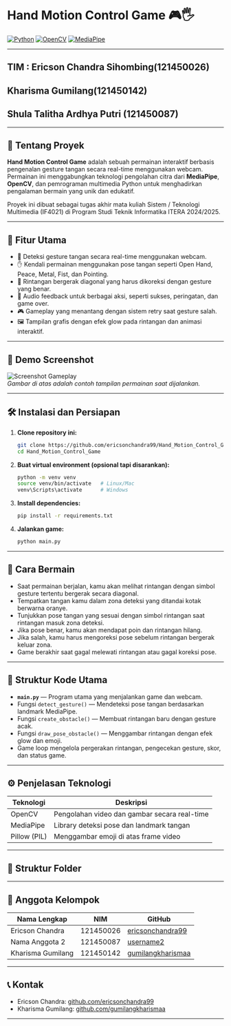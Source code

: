# Hand Motion Control Game 🎮🖐️

[![Python](https://img.shields.io/badge/Python-3.8%2B-blue)](https://www.python.org/)
[![OpenCV](https://img.shields.io/badge/OpenCV-4.x-green)](https://opencv.org/)
[![MediaPipe](https://img.shields.io/badge/MediaPipe-0.8.x-orange)](https://google.github.io/mediapipe/)

---
TIM : Ericson Chandra Sihombing(121450026)
---
Kharisma Gumilang(121450142)
---
Shula Talitha Ardhya Putri (121450087)
---

---

## 📌 Tentang Proyek

**Hand Motion Control Game** adalah sebuah permainan interaktif berbasis pengenalan gesture tangan secara real-time menggunakan webcam.  
Permainan ini menggabungkan teknologi pengolahan citra dari **MediaPipe**, **OpenCV**, dan pemrograman multimedia Python untuk menghadirkan pengalaman bermain yang unik dan edukatif.

Proyek ini dibuat sebagai tugas akhir mata kuliah Sistem / Teknologi Multimedia (IF4021) di Program Studi Teknik Informatika ITERA 2024/2025.

---

## 🎯 Fitur Utama

- 🎥 Deteksi gesture tangan secara real-time menggunakan webcam.
- ✋ Kendali permainan menggunakan pose tangan seperti Open Hand, Peace, Metal, Fist, dan Pointing.
- 🚧 Rintangan bergerak diagonal yang harus dikoreksi dengan gesture yang benar.
- 🎵 Audio feedback untuk berbagai aksi, seperti sukses, peringatan, dan game over.
- 🎮 Gameplay yang menantang dengan sistem retry saat gesture salah.
- 🖼️ Tampilan grafis dengan efek glow pada rintangan dan animasi interaktif.

---

## 🚀 Demo Screenshot

![Screenshot Gameplay](link-gambar-screenshot.jpg)  
*Gambar di atas adalah contoh tampilan permainan saat dijalankan.*

---

## 🛠️ Instalasi dan Persiapan

1. **Clone repository ini:**

    ```bash
    git clone https://github.com/ericsonchandra99/Hand_Motion_Control_Game.git
    cd Hand_Motion_Control_Game
    ```

2. **Buat virtual environment (opsional tapi disarankan):**

    ```bash
    python -m venv venv
    source venv/bin/activate   # Linux/Mac
    venv\Scripts\activate      # Windows
    ```

3. **Install dependencies:**

    ```bash
    pip install -r requirements.txt
    ```

4. **Jalankan game:**

    ```bash
    python main.py
    ```

---

## 📖 Cara Bermain

- Saat permainan berjalan, kamu akan melihat rintangan dengan simbol gesture tertentu bergerak secara diagonal.
- Tempatkan tangan kamu dalam zona deteksi yang ditandai kotak berwarna oranye.
- Tunjukkan pose tangan yang sesuai dengan simbol rintangan saat rintangan masuk zona deteksi.
- Jika pose benar, kamu akan mendapat poin dan rintangan hilang.
- Jika salah, kamu harus mengoreksi pose sebelum rintangan bergerak keluar zona.
- Game berakhir saat gagal melewati rintangan atau gagal koreksi pose.

---

## 🧩 Struktur Kode Utama

- **`main.py`** — Program utama yang menjalankan game dan webcam.
- Fungsi `detect_gesture()` — Mendeteksi pose tangan berdasarkan landmark MediaPipe.
- Fungsi `create_obstacle()` — Membuat rintangan baru dengan gesture acak.
- Fungsi `draw_pose_obstacle()` — Menggambar rintangan dengan efek glow dan emoji.
- Game loop mengelola pergerakan rintangan, pengecekan gesture, skor, dan status game.

---

## ⚙️ Penjelasan Teknologi

| Teknologi    | Deskripsi                                   |
|--------------|---------------------------------------------|
| OpenCV       | Pengolahan video dan gambar secara real-time|
| MediaPipe    | Library deteksi pose dan landmark tangan     |
| Pillow (PIL) | Menggambar emoji di atas frame video          |
---

## 📂 Struktur Folder



---

## 👥 Anggota Kelompok

| Nama Lengkap       | NIM       | GitHub                                      |
|--------------------|-----------|---------------------------------------------|
| Ericson Chandra    | 121450026 | [ericsonchandra99](https://github.com/ericsonchandra99)  |
| Nama Anggota 2     | 121450087 | [username2](https://github.com/username2)   |
| Kharisma Gumilang  | 121450142 | [gumilangkharismaa](https://github.com/gumilangkharismaa) |

---

## 📞 Kontak

- Ericson Chandra: [github.com/ericsonchandra99](https://github.com/ericsonchandra99)
- Kharisma Gumilang: [github.com/gumilangkharismaa](https://github.com/gumilangkharismaa)

---


